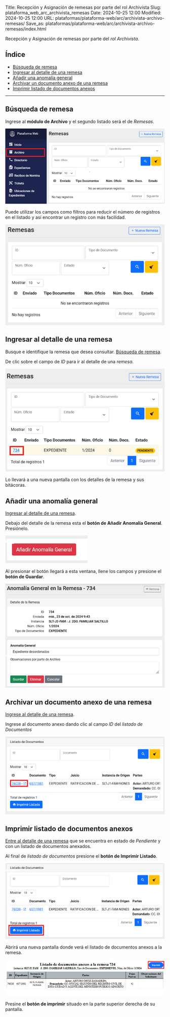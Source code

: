 Title: Recepción y Asignación de remesas por parte del rol Archivista
Slug: plataforma_web_arc_archivista_remesas
Date: 2024-10-25 12:00
Modified: 2024-10-25 12:00
URL: plataformas/plataforma-web/arc/archivista-archivo-remesas/
Save_as: plataformas/plataforma-web/arc/archivista-archivo-remesas/index.html


Recepción y Asignación de remesas por parte del _rol Archivista_.

## Índice

  - [Búsqueda de remesa](#búsqueda-de-remesa)
  - [Ingresar al detalle de una remesa](#ingresar-al-detalle-de-una-remesa)
  - [Añadir una anomalía general](#añadir-una-anomalía-general)
  - [Archivar un documento anexo de una remesa](#archivar-un-documento-anexo-de-una-remesa)
  - [Imprimir listado de documentos anexos](#imprimir-listado-de-documentos-anexos)

---

## <a name="búsqueda-de-remesa"></a>Búsqueda de remesa

Ingrese al __módulo de Archivo__ y el segundo listado será el de _Remesas_.

![Módulo de remesas](01-modulo-remesas.png)

Puede utilizar los campos como filtros para reducir el número de registros en el listado y así encontrar un registro con más facilidad.

![Filtros listado remesas](02-filtros-remesas.png)

## <a name="ingresar-al-detalle-de-una-remesa"></a>Ingresar al detalle de una remesa

Busque e identifique la remesa que desea consultar. [Búsqueda de remesa](#búsqueda-de-remesa).

De clic sobre el campo de _ID_ para ir al detalle de una _remesa_.

![Entrar en Detalle de Remesa](03-entrar-detalle-remesa.png)

Lo llevará a una nueva pantalla con los detalles de la remesa y sus bitácoras.

## Añadir una anomalía general

[Ingresar al detalle de una remesa](#ingresar-al-detalle-de-una-remesa).

Debajo del detalle de la remesa esta el __botón de Añadir Anomalía General__. Presiónelo.

![botón añadir anomalía general](04-boton-amanolia-general.png)

Al presionar el botón llegará a esta ventana, llene los campos y presione el __botón de Guardar__.

![añadir anomalía general](05-anomalia-general.png)

## Archivar un documento anexo de una remesa

[Ingrese al detalle de una remesa](#ingresar-al-detalle-de-una-remesa).

Ingrese al documento anexo dando clic al campo _ID_ del _listado de Documentos_

![Listado de Documentos Anexos](06-listado-documentos-anexos.png)

## Imprimir listado de documentos anexos

[Entre al detalle de una remesa](#ingresar-al-detalle-de-una-remesa) que se encuentra en estado de _Pendiente_ y con un listado de documentos anexados.

Al final de _listado de documentos_ presione el __botón de Imprimir Listado__.

![Imprimir listado de archivos anexos](10-boton-imprimir-listado.png)

Abrirá una nueva pantalla donde verá el listado de documentos anexos a la remesa.

![Imprimir Listado](11-imprimir-listado.png)

Presine el __botón de imprimir__ situado en la parte superior derecha de su pantalla.
